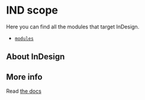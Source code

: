 # IND scope

Here you can find all the modules that target InDesign.

  * [`modules`](./modules/README.md)

## About InDesign

## More info

Read [the docs](../docs/README.md)
